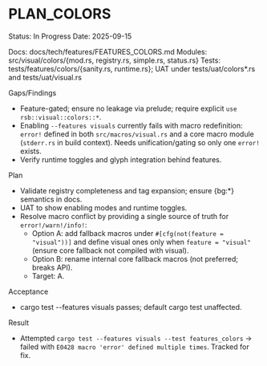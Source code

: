 # PLAN_COLORS

Status: In Progress
Date: 2025-09-15

Docs: docs/tech/features/FEATURES_COLORS.md
Modules: src/visual/colors/{mod.rs, registry.rs, simple.rs, status.rs}
Tests: tests/features/colors/{sanity.rs, runtime.rs}; UAT under tests/uat/colors*.rs and tests/uat/visual.rs

Gaps/Findings
- Feature-gated; ensure no leakage via prelude; require explicit `use rsb::visual::colors::*`.
- Enabling `--features visuals` currently fails with macro redefinition: `error!` defined in both `src/macros/visual.rs` and a core macro module (`stderr.rs` in build context). Needs unification/gating so only one `error!` exists.
- Verify runtime toggles and glyph integration behind features.

Plan
- Validate registry completeness and tag expansion; ensure {bg:*} semantics in docs.
- UAT to show enabling modes and runtime toggles.
- Resolve macro conflict by providing a single source of truth for `error!/warn!/info!`:
  - Option A: add fallback macros under `#[cfg(not(feature = "visual"))]` and define visual ones only when `feature = "visual"` (ensure core fallback not compiled with visual).
  - Option B: rename internal core fallback macros (not preferred; breaks API).
  - Target: A.

Acceptance
- cargo test --features visuals passes; default cargo test unaffected.

Result
- Attempted `cargo test --features visuals --test features_colors` → failed with `E0428 macro 'error' defined multiple times`. Tracked for fix.
